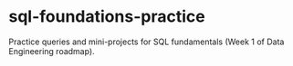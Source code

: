 # sql-foundations-practice
Practice queries and mini-projects for SQL fundamentals (Week 1 of Data Engineering roadmap).
